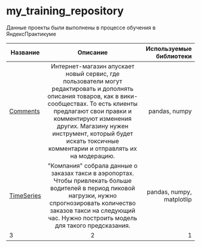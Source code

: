 # my_training_repository
Данные проекты были выполнены в процессе обучения в ЯндексПрактикуме

| Название       | Описание                | Используемые библиотеки  |
| ------------- |:------------------:| -----:|
| [Comments](https://github.com/ChipChik22/repository/tree/main/Comments)     | Интернет-магазин апускает новый сервис, где пользователи могут редактировать и дополнять описания товаров, как в вики-сообществах. То есть клиенты предлагают свои правки и комментируют изменения других. Магазину нужен инструмент, который будет искать токсичные комментарии и отправлять их на модерацию.   |  pandas, numpy  |
| [TimeSeries](https://github.com/ChipChik22/repository/tree/main/TimeSeries)    |"Компания" собрала данные о заказах такси в аэропортах. Чтобы привлекать больше водителей в период пиковой нагрузки, нужно спрогнозировать количество заказов такси на следующий час. Нужно построить модель для такого предсказания. |  pandas, numpy, matplotlip  |
| 3  | 2         |    1 |
